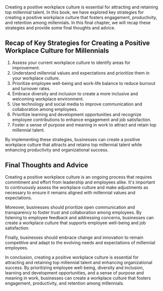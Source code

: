 

Creating a positive workplace culture is essential for attracting and retaining top millennial talent. In this book, we have explored key strategies for creating a positive workplace culture that fosters engagement, productivity, and retention among millennials. In this final chapter, we will recap these strategies and provide some final thoughts and advice.

Recap of Key Strategies for Creating a Positive Workplace Culture for Millennials
---------------------------------------------------------------------------------

1. Assess your current workplace culture to identify areas for improvement.
2. Understand millennial values and expectations and prioritize them in your workplace culture.
3. Prioritize employee well-being and work-life balance to reduce burnout and turnover rates.
4. Embrace diversity and inclusion to create a more inclusive and welcoming workplace environment.
5. Use technology and social media to improve communication and collaboration among employees.
6. Prioritize learning and development opportunities and recognize employee contributions to enhance engagement and job satisfaction.
7. Foster a sense of purpose and meaning in work to attract and retain top millennial talent.

By implementing these strategies, businesses can create a positive workplace culture that attracts and retains top millennial talent while enhancing productivity and organizational success.

Final Thoughts and Advice
-------------------------

Creating a positive workplace culture is an ongoing process that requires commitment and effort from leadership and employees alike. It's important to continuously assess the workplace culture and make adjustments as necessary to ensure it remains aligned with millennial values and expectations.

Moreover, businesses should prioritize open communication and transparency to foster trust and collaboration among employees. By listening to employee feedback and addressing concerns, businesses can create a workplace culture that supports employee well-being and job satisfaction.

Finally, businesses should embrace change and innovation to remain competitive and adapt to the evolving needs and expectations of millennial employees.

In conclusion, creating a positive workplace culture is essential for attracting and retaining top millennial talent and enhancing organizational success. By prioritizing employee well-being, diversity and inclusion, learning and development opportunities, and a sense of purpose and meaning in work, businesses can create a workplace culture that fosters engagement, productivity, and retention among millennials.
